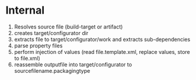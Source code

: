 Internal
============

1. Resolves source file (build-target or artifact)
2. creates target/configurator dir
3. extracts file to target/configurator/work and extracts sub-dependencies
4. parse property files
5. perform injection of values (read file.template.xml, replace values, store to file.xml)
6. reassemble outputfile into target/configurator to sourcefilename.packagingtype




